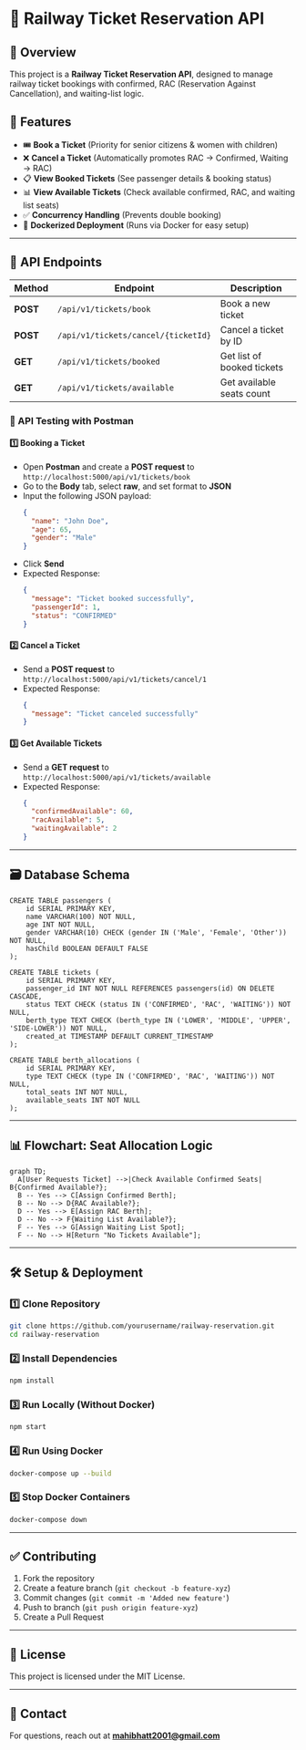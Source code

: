 # 🚆 Railway Ticket Reservation API

## **📌 Overview**
This project is a **Railway Ticket Reservation API**, designed to manage railway ticket bookings with confirmed, RAC (Reservation Against Cancellation), and waiting-list logic.

## **📢 Features**
- 🎟 **Book a Ticket** (Priority for senior citizens & women with children)
- ❌ **Cancel a Ticket** (Automatically promotes RAC → Confirmed, Waiting → RAC)
- 📋 **View Booked Tickets** (See passenger details & booking status)
- 📊 **View Available Tickets** (Check available confirmed, RAC, and waiting list seats)
- ✅ **Concurrency Handling** (Prevents double booking)
- 🐳 **Dockerized Deployment** (Runs via Docker for easy setup)

---

## **📜 API Endpoints**

| Method | Endpoint | Description |
|--------|---------|-------------|
| **POST** | `/api/v1/tickets/book` | Book a new ticket |
| **POST** | `/api/v1/tickets/cancel/{ticketId}` | Cancel a ticket by ID |
| **GET** | `/api/v1/tickets/booked` | Get list of booked tickets |
| **GET** | `/api/v1/tickets/available` | Get available seats count |

### **🔎 API Testing with Postman**

#### **1️⃣ Booking a Ticket**
- Open **Postman** and create a **POST request** to `http://localhost:5000/api/v1/tickets/book`
- Go to the **Body** tab, select **raw**, and set format to **JSON**
- Input the following JSON payload:
  ```json
  {
    "name": "John Doe",
    "age": 65,
    "gender": "Male"
  }
  ```
- Click **Send**
- Expected Response:
  ```json
  {
    "message": "Ticket booked successfully",
    "passengerId": 1,
    "status": "CONFIRMED"
  }
  ```

#### **2️⃣ Cancel a Ticket**
- Send a **POST request** to `http://localhost:5000/api/v1/tickets/cancel/1`
- Expected Response:
  ```json
  {
    "message": "Ticket canceled successfully"
  }
  ```

#### **3️⃣ Get Available Tickets**
- Send a **GET request** to `http://localhost:5000/api/v1/tickets/available`
- Expected Response:
  ```json
  {
    "confirmedAvailable": 60,
    "racAvailable": 5,
    "waitingAvailable": 2
  }
  ```

---

## **🗃 Database Schema**

```
CREATE TABLE passengers (
    id SERIAL PRIMARY KEY,
    name VARCHAR(100) NOT NULL,
    age INT NOT NULL,
    gender VARCHAR(10) CHECK (gender IN ('Male', 'Female', 'Other')) NOT NULL,
    hasChild BOOLEAN DEFAULT FALSE
);

CREATE TABLE tickets (
    id SERIAL PRIMARY KEY,
    passenger_id INT NOT NULL REFERENCES passengers(id) ON DELETE CASCADE,
    status TEXT CHECK (status IN ('CONFIRMED', 'RAC', 'WAITING')) NOT NULL,
    berth_type TEXT CHECK (berth_type IN ('LOWER', 'MIDDLE', 'UPPER', 'SIDE-LOWER')) NOT NULL,
    created_at TIMESTAMP DEFAULT CURRENT_TIMESTAMP
);

CREATE TABLE berth_allocations (
    id SERIAL PRIMARY KEY,
    type TEXT CHECK (type IN ('CONFIRMED', 'RAC', 'WAITING')) NOT NULL,
    total_seats INT NOT NULL,
    available_seats INT NOT NULL
);
```

---

## **📊 Flowchart: Seat Allocation Logic**

```mermaid
graph TD;
  A[User Requests Ticket] -->|Check Available Confirmed Seats| B{Confirmed Available?};
  B -- Yes --> C[Assign Confirmed Berth];
  B -- No --> D{RAC Available?};
  D -- Yes --> E[Assign RAC Berth];
  D -- No --> F{Waiting List Available?};
  F -- Yes --> G[Assign Waiting List Spot];
  F -- No --> H[Return "No Tickets Available"];
```

---

## **🛠️ Setup & Deployment**

### **1️⃣ Clone Repository**
```sh
git clone https://github.com/yourusername/railway-reservation.git
cd railway-reservation
```

### **2️⃣ Install Dependencies**
```sh
npm install
```

### **3️⃣ Run Locally (Without Docker)**
```sh
npm start
```

### **4️⃣ Run Using Docker**
```sh
docker-compose up --build
```

### **5️⃣ Stop Docker Containers**
```sh
docker-compose down
```

---

## **✅ Contributing**
1. Fork the repository
2. Create a feature branch (`git checkout -b feature-xyz`)
3. Commit changes (`git commit -m 'Added new feature'`)
4. Push to branch (`git push origin feature-xyz`)
5. Create a Pull Request

---

## **📜 License**
This project is licensed under the MIT License.

---

## **📧 Contact**
For questions, reach out at **mahibhatt2001@gmail.com**

